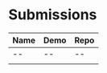 # Submissions

| Name    | Demo               | Repo                       |
| ------- | ------------------ | -------------------------- |
|--|--|--
| | |

